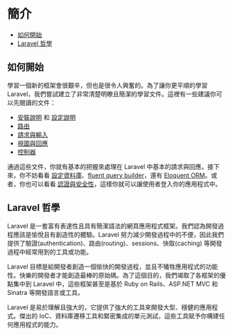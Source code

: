 # 簡介

- [如何開始](#where-to-start)
- [Laravel 哲學](#laravel-philosophy)

<a name="where-to-start"></a>
## 如何開始

學習一個新的框架會很艱辛，但也是很令人興奮的。為了讓你更平順的學習 Laravel，我們嘗試建立了非常清楚明瞭且簡潔的學習文件。這裡有一些建議你可以先閱讀的文件：

- [安裝說明](/docs/installation) 和 [設定說明](/docs/configuration)
- [路由](/docs/routing)
- [請求與輸入](/docs/requests)
- [視圖與回應](/docs/responses)
- [控制器](/docs/controllers)

通過這些文件，你就有基本的把握來處理在 Laravel 中基本的請求與回應。接下來，你不妨看看 [設定資料庫](/docs/database)、[fluent query builder](/docs/queries)，還有 [Eloquent ORM](/docs/eloquent)。或者，你也可以看看 [認證與安全性](/docs/security)，這樣你就可以讓使用者登入你的應用程式中。



<a name="laravel-philosophy"></a>
## Laravel 哲學

Laravel 是一套富有表達性且具有簡潔語法的網頁應用程式框架。我們認為開發過程應該是愉悅且有創造性的體驗。Laravel 努力減少開發過程中的不便，因此我們提供了驗證(authentication)、路由(routing)、sessions、快取(caching) 等開發過程中經常用到的工具或功能。

Laravel 目標是給開發者創造一個愉快的開發過程，並且不犧牲應用程式的功能性。快樂的開發者才能創造最棒的原始碼。為了這個目的，我們竭取了各框架的優點集中到 Laravel 中，這些框架甚至是基於 Ruby on Rails、ASP.NET MVC 和 Sinatra 等開發語言或工具。

Laravel 是易於理解且強大的，它提供了強大的工具來開發大型、穩健的應用程式。傑出的 IoC、資料庫遷移工具和緊密集成的單元測試，這些工具賦予你構建任何應用程式的能力。
